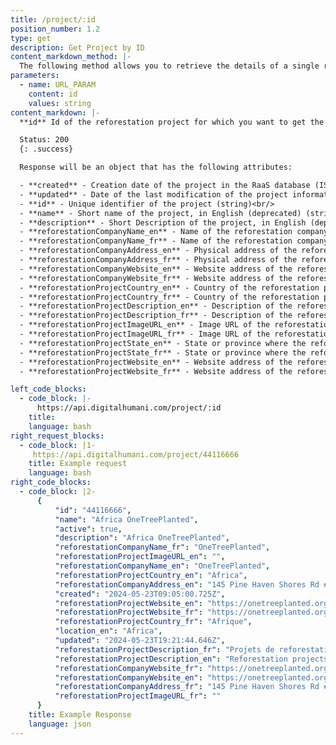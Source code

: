 ```yaml
---
title: /project/:id
position_number: 1.2
type: get
description: Get Project by ID
content_markdown_method: |-
  The following method allows you to retrieve the details of a single reforestation project.
parameters:
  - name: URL_PARAM
    content: id
    values: string
content_markdown: |-
  **id** Id of the reforestation project for which you want to get the details. Example of an id: 44116666  (Project Ids are 8 digits long). You can find a [complete list of available projects](#appendixlist-of-projects) listed in the Appendix.

  Status: 200
  {: .success}

  Response will be an object that has the following attributes:

  - **created** - Creation date of the project in the RaaS database (ISO 8601 Date and Time format)<br/>
  - **updated** - Date of the last modification of the project information (ISO 8601 Date and Time format)<br/>
  - **id** - Unique identifier of the project (string)<br/>
  - **name** - Short name of the project, in English (deprecated) (string)<br/>
  - **description** - Short Description of the project, in English (deprecated) (string)<br/>
  - **reforestationCompanyName_en** - Name of the reforestation company in English (string)<br/>
  - **reforestationCompanyName_fr** - Name of the reforestation company in French (string)<br/>
  - **reforestationCompanyAddress_en** - Physical address of the reforestation company in English (string)<br/>
  - **reforestationCompanyAddress_fr** - Physical address of the reforestation company in French (string)<br/>
  - **reforestationCompanyWebsite_en** - Website address of the reforestation company in English (string)<br/>
  - **reforestationCompanyWebsite_fr** - Website address of the reforestation company in French (string)<br/>
  - **reforestationProjectCountry_en** - Country of the reforestation project in English (string)<br/>
  - **reforestationProjectCountry_fr** - Country of the reforestation project in French (string)<br/>
  - **reforestationProjectDescription_en** - Description of the reforestation project in English (string)<br/>
  - **reforestationProjectDescription_fr** - Description of the reforestation project in French (string)<br/>
  - **reforestationProjectImageURL_en** - Image URL of the reforestation project (in English when applicable) (string)<br/>
  - **reforestationProjectImageURL_fr** - Image URL of the reforestation project (in French when applicable) (string)<br/>
  - **reforestationProjectState_en** - State or province where the reforestation project is located in English (string)<br/>
  - **reforestationProjectState_fr** - State or province where the reforestation project is located in French (string)<br/>
  - **reforestationProjectWebsite_en** - Website address of the reforestation project in English (string)<br/>
  - **reforestationProjectWebsite_fr** - Website address of the reforestation project in French (string)

left_code_blocks:
  - code_block: |-
      https://api.digitalhumani.com/project/:id
    title:
    language: bash
right_request_blocks:
  - code_block: |1-
     https://api.digitalhumani.com/project/44116666
    title: Example request
    language: bash
right_code_blocks:
  - code_block: |2-
      {
          "id": "44116666",
          "name": "Africa OneTreePlanted",
          "active": true,
          "description": "Africa OneTreePlanted",
          "reforestationCompanyName_fr": "OneTreePlanted",
          "reforestationProjectImageURL_en": "",
          "reforestationCompanyName_en": "OneTreePlanted",
          "reforestationProjectCountry_en": "Africa",
          "reforestationCompanyAddress_en": "145 Pine Haven Shores Rd #1000D Shelburne, Vermont, 05482, USA",
          "created": "2024-05-23T09:05:00.725Z",
          "reforestationProjectWebsite_en": "https://onetreeplanted.org/collections/africa",
          "reforestationProjectWebsite_fr": "https://onetreeplanted.org/collections/africa",
          "reforestationProjectCountry_fr": "Afrique",
          "location_en": "Africa",
          "updated": "2024-05-23T19:21:44.646Z",
          "reforestationProjectDescription_fr": "Projets de reforestation en Afrique",
          "reforestationProjectDescription_en": "Reforestation projects in Africa",
          "reforestationCompanyWebsite_fr": "https://onetreeplanted.org/",
          "reforestationCompanyWebsite_en": "https://onetreeplanted.org/",
          "reforestationCompanyAddress_fr": "145 Pine Haven Shores Rd #1000D Shelburne, Vermont, 05482, USA",
          "reforestationProjectImageURL_fr": ""
      }
    title: Example Response
    language: json
---
```

